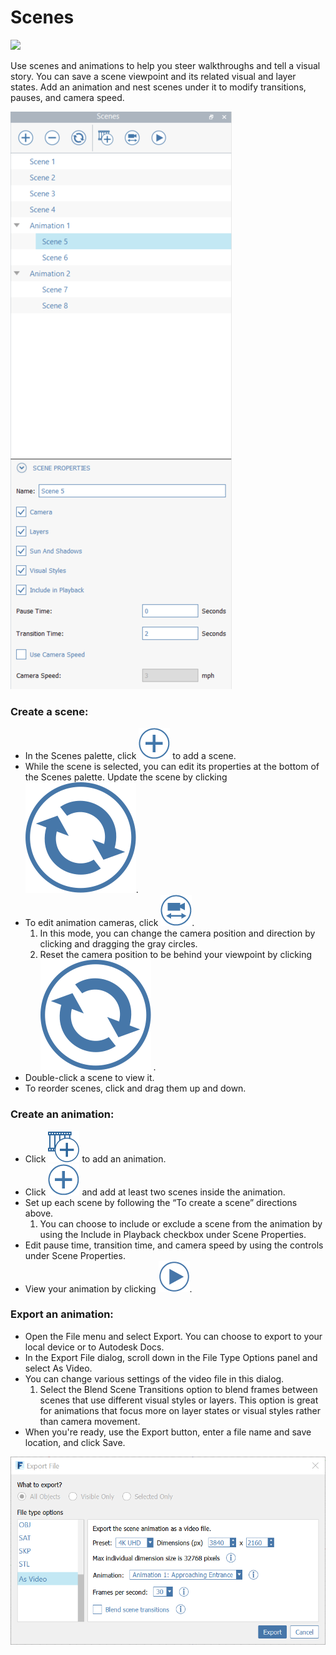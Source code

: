 # Scenes

![](../.gitbook/assets/animations-aerial.gif)

Use scenes and animations to help you steer walkthroughs and tell a visual story. You can save a scene viewpoint and its related visual and layer states. Add an animation and nest scenes under it to modify transitions, pauses, and camera speed.

![](<../.gitbook/assets/scenes UI windows.png>)

### Create a scene:

* In the Scenes palette, click <img src="../.gitbook/assets/plus icon.png" alt="" data-size="line"> to add a scene.
* While the scene is selected, you can edit its properties at the bottom of the Scenes palette. Update the scene by clicking<img src="../.gitbook/assets/refresh icon.svg" alt="" data-size="line">.
* To edit animation cameras, click <img src="../.gitbook/assets/edit cameras.png" alt="" data-size="line">.
  1. In this mode, you can change the camera position and direction by clicking and dragging the gray circles.
  2. Reset the camera position to be behind your viewpoint by clicking<img src="../.gitbook/assets/refresh icon.svg" alt="" data-size="line"> .
* Double-click a scene to view it.
* To reorder scenes, click and drag them up and down.

### Create an animation:

* Click <img src="../.gitbook/assets/add animation.png" alt="" data-size="line"> to add an animation.
* Click <img src="../.gitbook/assets/plus icon.png" alt="" data-size="line"> and add at least two scenes inside the animation.
* Set up each scene by following the “To create a scene” directions above.
  1. You can choose to include or exclude a scene from the animation by using the Include in Playback checkbox under Scene Properties.
* Edit pause time, transition time, and camera speed by using the controls under Scene Properties.
* View your animation by clicking <img src="../.gitbook/assets/play icon.png" alt="" data-size="line">.

### Export an animation:

* Open the File menu and select Export. You can choose to export to your local device or to Autodesk Docs.
* In the Export File dialog, scroll down in the File Type Options panel and select As Video.
* You can change various settings of the video file in this dialog.
  1. Select the Blend Scene Transitions option to blend frames between scenes that use different visual styles or layers. This option is great for animations that focus more on layer states or visual styles rather than camera movement.
* When you're ready, use the Export button, enter a file name and save location, and click Save.

![](../.gitbook/assets/animations-export-dialog.png)
